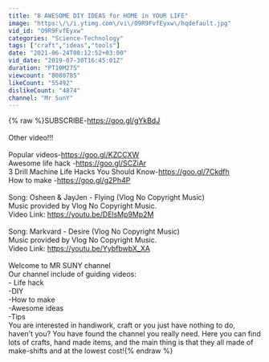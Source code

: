 ```yaml
---
title: "8 AWESOME DIY IDEAS for HOME in YOUR LIFE"
image: "https:\/\/i.ytimg.com\/vi\/O9R9FvfEyxw\/hqdefault.jpg"
vid_id: "O9R9FvfEyxw"
categories: "Science-Technology"
tags: ["craft","ideas","tools"]
date: "2021-06-24T08:12:52+03:00"
vid_date: "2019-07-30T16:45:01Z"
duration: "PT10M27S"
viewcount: "8080785"
likeCount: "55492"
dislikeCount: "4874"
channel: "Mr SunY"
---
```

{% raw %}SUBSCRIBE-<a rel="nofollow" target="blank" href="https://goo.gl/gYkBdJ">https://goo.gl/gYkBdJ</a><br /><br />Other video!!!<br /><br />Popular videos-<a rel="nofollow" target="blank" href="https://goo.gl/KZCCXW">https://goo.gl/KZCCXW</a><br />Awesome life hack -<a rel="nofollow" target="blank" href="https://goo.gl/SCZiAr">https://goo.gl/SCZiAr</a><br />3 Drill Machine Life Hacks You Should Know-<a rel="nofollow" target="blank" href="https://goo.gl/7Ckdfh">https://goo.gl/7Ckdfh</a><br />How to make -<a rel="nofollow" target="blank" href="https://goo.gl/g2Ph4P">https://goo.gl/g2Ph4P</a><br /><br />Song: Osheen &amp; JayJen - Flying (Vlog No Copyright Music)<br />Music provided by Vlog No Copyright Music.<br />Video Link: <a rel="nofollow" target="blank" href="https://youtu.be/DElsMp9Mp2M">https://youtu.be/DElsMp9Mp2M</a><br /><br />Song: Markvard - Desire (Vlog No Copyright Music)<br />Music provided by Vlog No Copyright Music.<br />Video Link: <a rel="nofollow" target="blank" href="https://youtu.be/YybfbwbX_XA">https://youtu.be/YybfbwbX_XA</a><br /><br />Welcome to MR SUNY channel<br />Our channel include of guiding videos:<br />- Life hack<br />-DIY<br />-How to make <br />-Awesome ideas<br />-Tips<br />You are interested in handiwork, craft or you just have nothing to do, haven't you? You have found the channel you really need. Here you can find lots of crafts, hand made items, and the main thing is that they all made of make-shifts and at the lowest cost!{% endraw %}
